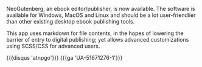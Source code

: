 NeoGutenberg, an ebook editor/publisher, is now available. The software is available for Windows, MacOS and Linux and should be a lot user-friendlier than other existing desktop ebook publishing tools.

This app uses markdown for file contents, in the hopes of lowering the barrier of entry to digital publishing; yet allows advanced customizations using SCSS/CSS for advanced users.

{{{disqus 'atnpgo'}}}
{{{ga 'UA-51671276-1'}}}
